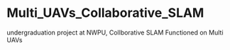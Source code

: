 # Multi_UAVs_Collaborative_SLAM
undergraduation project at NWPU, Collborative SLAM Functioned on Multi UAVs

